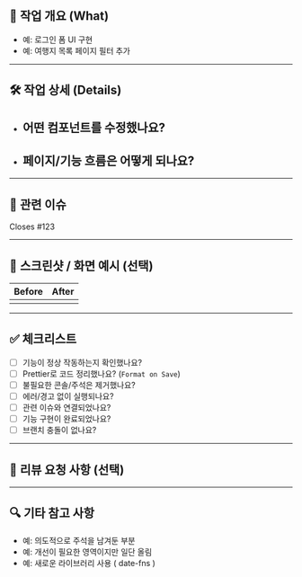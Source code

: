 ## 📌 작업 개요 (What)

<!-- 이번 PR에서 어떤 작업을 했는지 간단히 요약하세요 -->

- 예: 로그인 폼 UI 구현
- 예: 여행지 목록 페이지 필터 추가

---

## 🛠️ 작업 상세 (Details)

<!-- 구현한 기능 또는 변경한 내용을 상세히 설명해주세요 -->

- 어떤 컴포넌트를 수정했나요?
  -
- 페이지/기능 흐름은 어떻게 되나요?
  -

---

## 🔖 관련 이슈

Closes #123

---

## 🎨 스크린샷 / 화면 예시 (선택)

<!-- UI 작업일 경우, Before/After 스크린샷을 첨부하면 좋아요 -->

| Before | After |
| ------ | ----- |
|        |       |

---

## ✅ 체크리스트

- [ ] 기능이 정상 작동하는지 확인했나요?
- [ ] Prettier로 코드 정리했나요? (`Format on Save`)
- [ ] 불필요한 콘솔/주석은 제거했나요?
- [ ] 에러/경고 없이 실행되나요?
- [ ] 관련 이슈와 연결되었나요?
- [ ] 기능 구현이 완료되었나요?
- [ ] 브랜치 충돌이 없나요?

---

## 👀 리뷰 요청 사항 (선택)

<!-- 특별히 리뷰어가 봐줬으면 하는 부분이 있다면 적어주세요 -->

---

## 🔍 기타 참고 사항

<!-- 리뷰어가 참고해야 할 내용이 있다면 적어주세요 -->

- 예: 의도적으로 주석을 남겨둔 부분
- 예: 개선이 필요한 영역이지만 일단 올림
- 예: 새로운 라이브러리 사용 ( date-fns )
